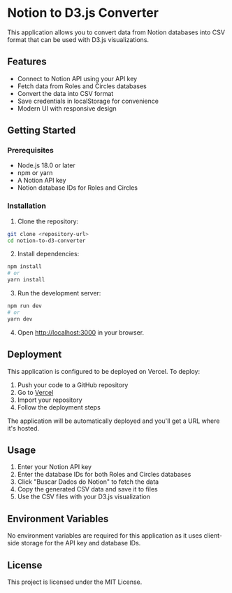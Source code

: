 # Notion to D3.js Converter

This application allows you to convert data from Notion databases into CSV format that can be used with D3.js visualizations.

## Features

- Connect to Notion API using your API key
- Fetch data from Roles and Circles databases
- Convert the data into CSV format
- Save credentials in localStorage for convenience
- Modern UI with responsive design

## Getting Started

### Prerequisites

- Node.js 18.0 or later
- npm or yarn
- A Notion API key
- Notion database IDs for Roles and Circles

### Installation

1. Clone the repository:
```bash
git clone <repository-url>
cd notion-to-d3-converter
```

2. Install dependencies:
```bash
npm install
# or
yarn install
```

3. Run the development server:
```bash
npm run dev
# or
yarn dev
```

4. Open [http://localhost:3000](http://localhost:3000) in your browser.

## Deployment

This application is configured to be deployed on Vercel. To deploy:

1. Push your code to a GitHub repository
2. Go to [Vercel](https://vercel.com)
3. Import your repository
4. Follow the deployment steps

The application will be automatically deployed and you'll get a URL where it's hosted.

## Usage

1. Enter your Notion API key
2. Enter the database IDs for both Roles and Circles databases
3. Click "Buscar Dados do Notion" to fetch the data
4. Copy the generated CSV data and save it to files
5. Use the CSV files with your D3.js visualization

## Environment Variables

No environment variables are required for this application as it uses client-side storage for the API key and database IDs.

## License

This project is licensed under the MIT License. 